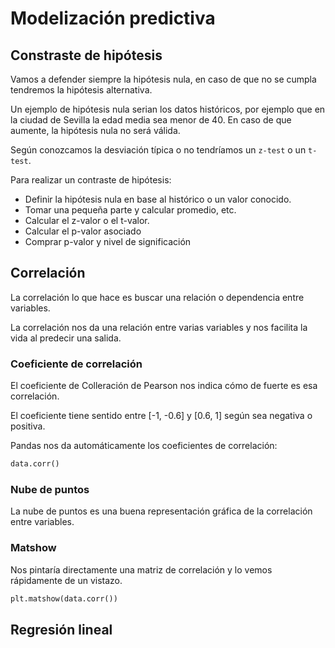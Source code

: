 # Modelización predictiva

## Constraste de hipótesis
Vamos a defender siempre la hipótesis nula, en caso de que no se cumpla tendremos la hipótesis alternativa.

Un ejemplo de hipótesis nula serian los datos históricos, por ejemplo que en la ciudad de Sevilla la edad media sea menor de 40. En caso de que aumente, la hipótesis nula no será válida.

Según conozcamos la desviación típica o no tendríamos un ```z-test``` o un ```t-test```.

Para realizar un contraste de hipótesis:
* Definir la hipótesis nula en base al histórico o un valor conocido.
* Tomar una pequeña parte y calcular promedio, etc.
* Calcular el z-valor o el t-valor.
* Calcular el p-valor asociado
* Comprar p-valor y nivel de significación

## Correlación
La correlación lo que hace es buscar una relación o dependencia entre variables.

La correlación nos da una relación entre varias variables y nos facilita la vida al predecir una salida. 

### Coeficiente de correlación
El coeficiente de Colleración de Pearson nos indica cómo de fuerte es esa correlación. 

El coeficiente tiene sentido entre [-1, -0.6] y [0.6, 1] según sea negativa o positiva. 

Pandas nos da automáticamente los coeficientes de correlación: 

```python
data.corr()
```

### Nube de puntos
La nube de puntos es una buena representación gráfica de la correlación entre variables.

### Matshow
Nos pintaría directamente una matriz de correlación y lo vemos rápidamente de un vistazo.

```python
plt.matshow(data.corr())
```

## Regresión lineal